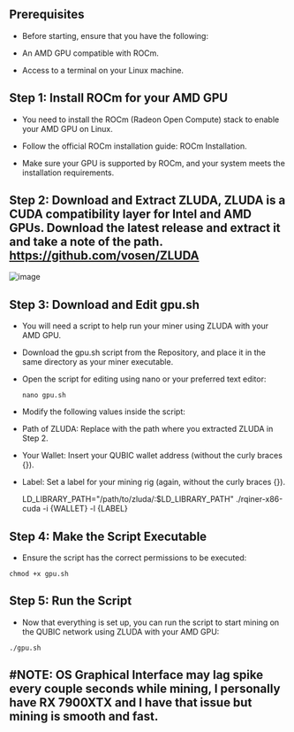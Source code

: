 ## **Prerequisites**

- Before starting, ensure that you have the following:
  
- An AMD GPU compatible with ROCm.
  
- Access to a terminal on your Linux machine.

  
## **Step 1: Install ROCm for your AMD GPU**

 - You need to install the ROCm (Radeon Open Compute) stack to enable your AMD GPU on Linux.
  
 - Follow the official ROCm installation guide: ROCm Installation.
  
 - Make sure your GPU is supported by ROCm, and your system meets the installation requirements.


## **Step 2: Download and Extract ZLUDA, ZLUDA is a CUDA compatibility layer for Intel and AMD GPUs. Download the latest release and extract it and take a note of the path.** https://github.com/vosen/ZLUDA

  ![image](https://github.com/user-attachments/assets/cbf666f7-c862-45d1-9b23-fef093deb076)


## **Step 3: Download and Edit gpu.sh**

 - You will need a script to help run your miner using ZLUDA with your AMD GPU.

 - Download the gpu.sh script from the Repository, and place it in the same directory as your miner executable.

 - Open the script for editing using nano or your preferred text editor:

   ```nano gpu.sh```

 - Modify the following values inside the script:

 - Path of ZLUDA: Replace with the path where you extracted ZLUDA in Step 2.
  
 - Your Wallet: Insert your QUBIC wallet address (without the curly braces {}).
  
 - Label: Set a label for your mining rig (again, without the curly braces {}).

    LD_LIBRARY_PATH="/path/to/zluda/:$LD_LIBRARY_PATH" ./rqiner-x86-cuda -i {WALLET} -l {LABEL}


## **Step 4: Make the Script Executable**

  - Ensure the script has the correct permissions to be executed:

   ```chmod +x gpu.sh```


## **Step 5: Run the Script**

  - Now that everything is set up, you can run the script to start mining on the QUBIC network using ZLUDA with your AMD GPU:

   ```./gpu.sh```



## **#NOTE: OS Graphical Interface may lag spike every couple seconds while mining, I personally have RX 7900XTX and I have that issue but mining is smooth and fast.**










